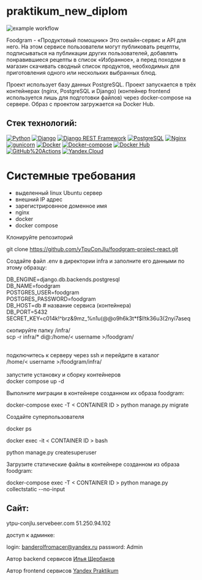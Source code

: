 # praktikum_new_diplom
![example workflow](https://github.com/yTpuConJlu/foodgram-project-react/actions/workflows/main.yml/badge.svg)

Foodgram - «Продуктовый помощник»
Это онлайн-сервис и API для него. На этом сервисе пользователи могут публиковать рецепты, подписываться на публикации других пользователей, добавлять понравившиеся рецепты в список «Избранное», а перед походом в магазин скачивать сводный список продуктов, необходимых для приготовления одного или нескольких выбранных блюд.

Проект использует базу данных PostgreSQL. Проект запускается в трёх контейнерах (nginx, PostgreSQL и Django) (контейнер frontend используется лишь для подготовки файлов) через docker-compose на сервере. Образ с проектом загружается на Docker Hub.

## Cтек технологий:
[![Python](https://img.shields.io/badge/-Python-464646?style=flat&logo=Python&logoColor=56C0C0&color=008080)](https://www.python.org/)
[![Django](https://img.shields.io/badge/-Django-464646?style=flat&logo=Django&logoColor=56C0C0&color=008080)](https://www.djangoproject.com/)
[![Django REST Framework](https://img.shields.io/badge/-Django%20REST%20Framework-464646?style=flat&logo=Django%20REST%20Framework&logoColor=56C0C0&color=008080)](https://www.django-rest-framework.org/)
[![PostgreSQL](https://img.shields.io/badge/-PostgreSQL-464646?style=flat&logo=PostgreSQL&logoColor=56C0C0&color=008080)](https://www.postgresql.org/)
[![Nginx](https://img.shields.io/badge/-NGINX-464646?style=flat&logo=NGINX&logoColor=56C0C0&color=008080)](https://nginx.org/ru/)
[![gunicorn](https://img.shields.io/badge/-gunicorn-464646?style=flat&logo=gunicorn&logoColor=56C0C0&color=008080)](https://gunicorn.org/)
[![Docker](https://img.shields.io/badge/-Docker-464646?style=flat&logo=Docker&logoColor=56C0C0&color=008080)](https://www.docker.com/)
[![Docker-compose](https://img.shields.io/badge/-Docker%20compose-464646?style=flat&logo=Docker&logoColor=56C0C0&color=008080)](https://www.docker.com/)
[![Docker Hub](https://img.shields.io/badge/-Docker%20Hub-464646?style=flat&logo=Docker&logoColor=56C0C0&color=008080)](https://www.docker.com/products/docker-hub)
[![GitHub%20Actions](https://img.shields.io/badge/-GitHub%20Actions-464646?style=flat&logo=GitHub%20actions&logoColor=56C0C0&color=008080)](https://github.com/features/actions)
[![Yandex.Cloud](https://img.shields.io/badge/-Yandex.Cloud-464646?style=flat&logo=Yandex.Cloud&logoColor=56C0C0&color=008080)](https://cloud.yandex.ru/)

# Системные требования
- выделенный linux Ubuntu сервер
- внешний IP адрес
- зарегистрировнное доменное имя
- nginx 
- docker
- docker compose



Клонируйте репозиторий<br/>

git clone https://github.com/yTpuConJlu/foodgram-project-react.git

Создайте файл .env в директории infra и заполните его данными по этому 
образцу:

DB_ENGINE=django.db.backends.postgresql<br/>
DB_NAME=foodgram<br/>
POSTGRES_USER=foodgram<br/>
POSTGRES_PASSWORD=foodgram<br/>
DB_HOST=db # название сервиса (контейнера)<br/>
DB_PORT=5432<br/>
SECRET_KEY=c014k!^brz&9mz_%n1u(@@o9h6k3t*f$l!tk36u3(2nyi7aseq

скопируйте папку /infra/<br/>
scp -r infra/* di@<you server ip>:/home/< username >/foodgram/<br/>
<br/>

подключитесь к серверу через ssh и перейдите в каталог<br/>
/home/< username >/foodgram/infra/<br/>
<br/>
запустите установку и сборку контейнеров<br/>
docker compose up -d<br/>

Выполните миграции в контейнере созданном их образа foodgram:

docker-compose exec -T < CONTAINER ID > python manage.py migrate<br/>

Создайте суперпользователя

docker ps<br/>

docker exec -it < CONTAINER ID > bash <br/>

python manage.py createsuperuser<br/>

Загрузите статические файлы в контейнере созданном из образа foodgram:

docker-compose exec -T < CONTAINER ID > python manage.py collectstatic --no-input


## Сайт:

ytpu-conjlu.servebeer.com 51.250.94.102

доступ к админке:

login: banderolfromacer@yandex.ru
password: Admin

Автор backend сервисов
[Илья Щербаков](https://github.com/yTpuConJlu)

Автор frontend сервисов
[Yandex Praktikum](https://github.com/yandex-praktikum)